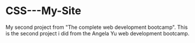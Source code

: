 # CSS---My-Site
My second project from "The complete web development bootcamp". 
This is the second project i did from the Angela Yu web development bootcamp.

